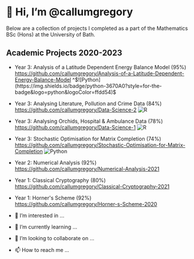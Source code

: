 # 👋 Hi, I’m @callumgregory

Below are a collection of projects I completed as a part of the Mathematics BSc (Hons) at the University of Bath. 

## Academic Projects 2020-2023

- Year 3: Analysis of a Latitude Dependent Energy Balance Model (95%) https://github.com/callumgregory/Analysis-of-a-Latitude-Dependent-Energy-Balance-Model ^$![Python](https://img.shields.io/badge/python-3670A0?style=for-the-badge&logo=python&logoColor=ffdd54)$
- Year 3: Analysing Literature, Pollution and Crime Data (84%) https://github.com/callumgregory/Data-Science-2 ![R](https://img.shields.io/badge/r-%23276DC3.svg?style=for-the-badge&logo=r&logoColor=white)
- Year 3: Analysing Orchids, Hospital & Ambulance Data (78%) https://github.com/callumgregory/Data-Science-1 ![R](https://img.shields.io/badge/r-%23276DC3.svg?style=for-the-badge&logo=r&logoColor=white)
- Year 3: Stochastic Optimisation for Matrix Completion (74%) https://github.com/callumgregory/Stochastic-Optimisation-for-Matrix-Completion ![Python](https://img.shields.io/badge/python-3670A0?style=for-the-badge&logo=python&logoColor=ffdd54)
- Year 2: Numerical Analysis (92%) https://github.com/callumgregory/Numerical-Analysis-2021
- Year 1: Classical Cryptography (80%) https://github.com/callumgregory/Classical-Cryptography-2021
- Year 1: Horner's Scheme (92%) https://github.com/callumgregory/Horner-s-Scheme-2020

- 👀 I’m interested in ...
- 🌱 I’m currently learning ...
- 💞️ I’m looking to collaborate on ...
- 📫 How to reach me ...

<!---
callumgregory/callumgregory is a ✨ special ✨ repository because its `README.md` (this file) appears on your GitHub profile.
You can click the Preview link to take a look at your changes.
--->
